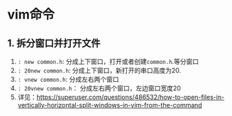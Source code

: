 # vim命令

## 1. 拆分窗口并打开文件

1. `: new common.h`: 分成上下窗口，打开或者创建`common.h`.等分窗口
2. `: 20new common.h`: 分成上下窗口，新打开的串口高度为20.
3. `: vnew common.h`: 分成左右两个窗口
4. `: 20vnew common.h`： 分成左右两个窗口，左边窗口宽度20
5. 详见：<https://superuser.com/questions/486532/how-to-open-files-in-vertically-horizontal-split-windows-in-vim-from-the-command>
